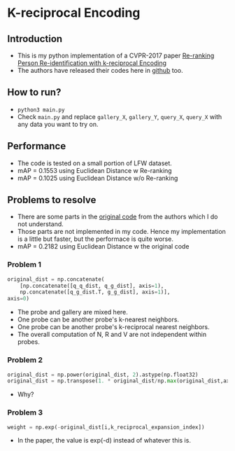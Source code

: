 K-reciprocal Encoding
===

## Introduction
- This is my python implementation of a CVPR-2017 paper [Re-ranking Person Re-identification with k-reciprocal Encoding](https://arxiv.org/pdf/1701.08398.pdf)
- The authors have released their codes here in [github](https://github.com/zhunzhong07/person-re-ranking) too.

## How to run?
- `python3 main.py`
- Check `main.py` and replace `gallery_X`, `gallery_Y`, `query_X`, `query_X` with any data you want to try on.

## Performance
- The code is tested on a small portion of LFW dataset.
- mAP = 0.1553 using Euclidean Distance w Re-ranking
- mAP = 0.1025 using Euclidean Distance w/o Re-ranking

## Problems to resolve
- There are some parts in the [original code](https://github.com/zhunzhong07/person-re-ranking/blob/master/python-version/re_ranking_ranklist.py) from the authors which I do not understand. 
- Those parts are not implemented in my code. Hence my implementation is a little but faster, but the performace is quite worse.
- mAP = 0.2182 using Euclidean Distance w the original code

### Problem 1
```python
original_dist = np.concatenate(
    [np.concatenate([q_q_dist, q_g_dist], axis=1),
    np.concatenate([q_g_dist.T, g_g_dist], axis=1)],
axis=0)
```
- The probe and gallery are mixed here.
- One probe can be another probe's k-nearest neighbors.
- One probe can be another probe's k-reciprocal nearest neighbors.
- The overall computation of N, R and V are not independent within probes.

### Problem 2
```python
original_dist = np.power(original_dist, 2).astype(np.float32)
original_dist = np.transpose(1. * original_dist/np.max(original_dist,axis = 0))
```
- Why?

### Problem 3
```python
weight = np.exp(-original_dist[i,k_reciprocal_expansion_index])
```
- In the paper, the value is exp(-d) instead of whatever this is.


